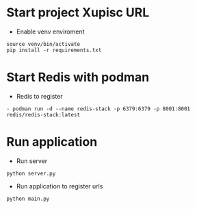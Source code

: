 # Start project Xupisc URL
* Enable venv enviroment

```
source venv/bin/activate
pip install -r requirements.txt
```

# Start Redis with podman
* Redis to register
```
- podman run -d --name redis-stack -p 6379:6379 -p 8001:8001 redis/redis-stack:latest
```

# Run application
* Run server
```
python server.py
```

* Run application to register urls
```
python main.py
```